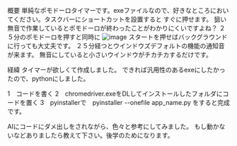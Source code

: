 概要
単純なポモドーロタイマーです。exeファイルなので、好きなところにおいてください。タスクバーにショートカットを設置すると
すぐに押せます。
狙い
無音で作業しているとポモドーロが終わったことがわかりにくいですよね？
２５分のポモドーロを押すと同時に
![image](https://github.com/user-attachments/assets/94cfc084-182b-4932-bab6-1a06eef528f0)
スタートを押せばバックグラウンドに行っても大丈夫です。
２５分経つとウインドウズデフォルトの機能の通知音が来ます。
無音にしていると小さいウインドウがチカチカするだけです。

経緯
タイマーが欲しくて作成しました。
できれば汎用性のあるexeにしたかったので、pythonにしました。

1　コードを書く
2　chromedriver.exeをDLしてインストールしたフォルダにコードを置く
3　pyinstallerで　pyinstaller --onefile app_name.py をすると完成です。

AIにコードにダメ出しをされながら、色々と参考にしてみました。
もし動かないなどありましたら教えて下さい。後学のためになります。
